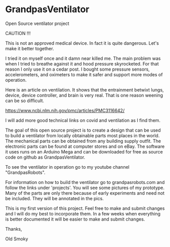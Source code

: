 # GrandpasVentilator
Open Source ventilator project

CAUTION !!!


This is not an approved medical device. In fact it is
quite dangerous. Let's make it better together.
	
I tried it on myself once and it damn near killed
me. The main problem was when I tried to breathe against it and hood
pressure skyrocketed. For that reason I only use it on a cedar post.
I bought some pressure sensors, accelerometers, and oximeters to make
it safer and support more modes of operation.

Here is an article on ventilation. It shows that the entrainment
betwixt lungs, device, device controller, and brain is very real.
That is one reason weening can be so difficult.

https://www.ncbi.nlm.nih.gov/pmc/articles/PMC3116642/

I will add more good technical links on covid and ventilation 
as I find them.

The goal of this open source project is to create a 
design that can be used to build a ventilator from locally
obtainable parts most places in the world. The mechanical
parts can be obtained from any building supply outfit. The 
electronic parts can be found at computer stores and on eBay. 
The software it uses runs on an Arduino Mega and can be 
downloaded for free as source code on github as GrandpasVentilator.

To see the ventilator in operation go to my youtube 
channel "GrandpasRobots". 

For information on how to build the ventilator go to
grandpasrobots.com and follow the links under 'projects'. You
will see some pictures of my prototype. Many of the parts are only
there because of early experiments and need not be included. 
They will be annotated in the pics.

This is my first version of this project. Feel free to
make and submit changes and I will do my best to incorporate them.
In a few weeks when everything is better documented it will be
easier to make and submit changes.

Thanks,

Old Smoky

